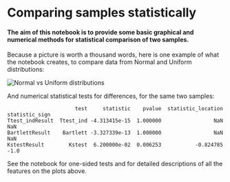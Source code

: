 # Comparing samples statistically

#### The aim of this notebook is to provide some basic graphical and numerical methods for statistical comparison of two samples.

Because a picture is worth a thousand words, here is one example of what the notebook creates, to compare data from Normal and Uniform distributions:

![Normal vs Uniform distributions](https://github.com/Gabriel-Kissin/Comparing-samples-statistically/assets/118690308/5bb16985-b2a6-4028-914f-5a98e237d5e7)


And numerical statistical tests for differences, for the same two samples:
```
                      test     statistic    pvalue  statistic_location     statistic_sign
Ttest_indResult  Ttest_ind -4.313415e-15  1.000000                 NaN                NaN  
BartlettResult    Bartlett -3.327339e-13  1.000000                 NaN                NaN  
KstestResult        Kstest  6.200000e-02  0.006253           -0.824785               -1.0 
```

See the notebook for one-sided tests and for detailed descriptions of all the features on the plots above.
